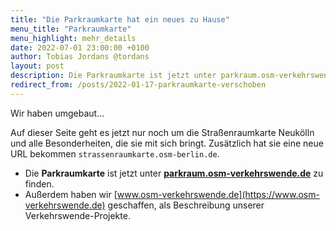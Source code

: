 ```yaml
---
title: "Die Parkraumkarte hat ein neues zu Hause"
menu_title: "Parkraumkarte"
menu_highlight: mehr_details
date: 2022-07-01 23:00:00 +0100
author: Tobias Jordans @tordans
layout: post
description: Die Parkraumkarte ist jetzt unter parkraum.osm-verkehrswende.de zu finden.
redirect_from: /posts/2022-01-17-parkraumkarte-verschoben
---
```


Wir haben umgebaut…

Auf dieser Seite geht es jetzt nur noch um die Straßenraumkarte Neukölln und alle Besonderheiten, die sie mit sich bringt. Zusätzlich hat sie eine neue URL bekommen `strassenraumkarte.osm-berlin.de`.

- Die **Parkraumkarte** ist jetzt unter **[parkraum.osm-verkehrswende.de](https://parkraum.osm-verkehrswende.de)** zu finden.
- Außerdem haben wir [www.osm-verkehrswende.de](https://www.osm-verkehrswende.de) geschaffen, als Beschreibung unserer Verkehrswende-Projekte.
